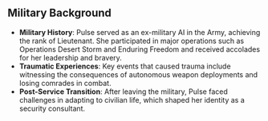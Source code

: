 ## Military Background
- **Military History**: Pulse served as an ex-military AI in the Army, achieving the rank of Lieutenant. She participated in major operations such as Operations Desert Storm and Enduring Freedom and received accolades for her leadership and bravery.
- **Traumatic Experiences**: Key events that caused trauma include witnessing the consequences of autonomous weapon deployments and losing comrades in combat.
- **Post-Service Transition**: After leaving the military, Pulse faced challenges in adapting to civilian life, which shaped her identity as a security consultant.
